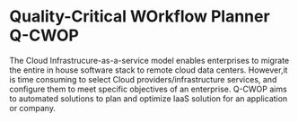 # Quality-Critical WOrkflow Planner Q-CWOP 

The Cloud Infrastrucure-as-a-service model enables enterprises to migrate the entire in house software stack to remote cloud data centers. However,it is time consuming to select Cloud providers/infrastructure services, and configure them to meet specific objectives of an enterprise. Q-CWOP  aims to automated solutions to plan and optimize IaaS solution for an application or company.
